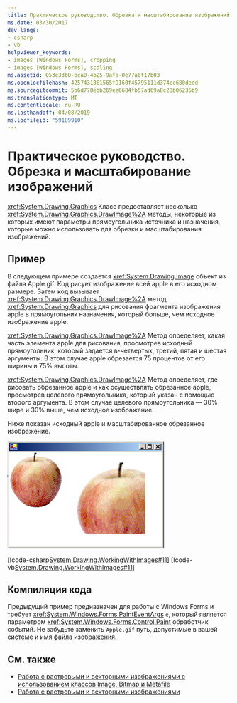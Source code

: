 ```yaml
---
title: Практическое руководство. Обрезка и масштабирование изображений
ms.date: 03/30/2017
dev_langs:
- csharp
- vb
helpviewer_keywords:
- images [Windows Forms], cropping
- images [Windows Forms], scaling
ms.assetid: 053e3360-bca0-4b25-9afa-0e77a6f17b03
ms.openlocfilehash: 4257431881565f9160f45795111d374cc680dedd
ms.sourcegitcommit: 5b6d778ebb269ee6684fb57ad69a8c28b06235b9
ms.translationtype: MT
ms.contentlocale: ru-RU
ms.lasthandoff: 04/08/2019
ms.locfileid: "59189910"
---
```

# <a name="how-to-crop-and-scale-images"></a>Практическое руководство. Обрезка и масштабирование изображений
<xref:System.Drawing.Graphics> Класс предоставляет несколько <xref:System.Drawing.Graphics.DrawImage%2A> методы, некоторые из которых имеют параметры прямоугольника источника и назначения, которые можно использовать для обрезки и масштабирования изображений.  
  
## <a name="example"></a>Пример  
 В следующем примере создается <xref:System.Drawing.Image> объект из файла Apple.gif. Код рисует изображение всей apple в его исходном размере. Затем код вызывает <xref:System.Drawing.Graphics.DrawImage%2A> метод <xref:System.Drawing.Graphics> для рисования фрагмента изображения apple в прямоугольник назначения, который больше, чем исходное изображение apple.  
  
 <xref:System.Drawing.Graphics.DrawImage%2A> Метод определяет, какая часть элемента apple для рисования, просмотрев исходный прямоугольник, который задается в-четвертых, третий, пятая и шестая аргументы. В этом случае apple обрезается 75 процентов от его ширины и 75% высоты.  
  
 <xref:System.Drawing.Graphics.DrawImage%2A> Метод определяет, где рисовать обрезанное apple и как осуществлять обрезанное apple, просмотрев целевого прямоугольника, который указан с помощью второго аргумента. В этом случае целевого прямоугольника — 30% шире и 30% выше, чем исходное изображение.  
  
 Ниже показан исходный apple и масштабированное обрезанное изображение.  
  
 ![Снимок экрана исходный образ и то же изображение обрезается.](./media/how-to-crop-and-scale-images/original-image-cropped-image.png)  
  
 [!code-csharp[System.Drawing.WorkingWithImages#11](~/samples/snippets/csharp/VS_Snippets_Winforms/System.Drawing.WorkingWithImages/CS/Class1.cs#11)]
 [!code-vb[System.Drawing.WorkingWithImages#11](~/samples/snippets/visualbasic/VS_Snippets_Winforms/System.Drawing.WorkingWithImages/VB/Class1.vb#11)]  
  
## <a name="compiling-the-code"></a>Компиляция кода  
 Предыдущий пример предназначен для работы с Windows Forms и требует <xref:System.Windows.Forms.PaintEventArgs> `e`, который является параметром <xref:System.Windows.Forms.Control.Paint> обработчик событий. Не забудьте заменить `Apple.gif` путь, допустимые в вашей системе и имя файла изображения.  
  
## <a name="see-also"></a>См. также

- [Работа с растровыми и векторными изображениями с использованием классов Image, Bitmap и Metafile](images-bitmaps-and-metafiles.md)
- [Работа с растровыми и векторными изображениями](working-with-images-bitmaps-icons-and-metafiles.md)
